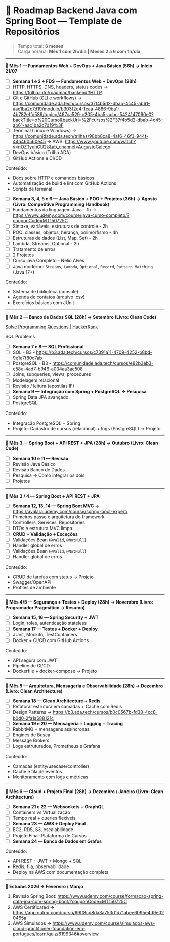# :triangular_flag_on_post: Roadmap Backend Java com Spring Boot — Template de Repositórios

> Tempo total: **6 meses**  
> Carga horária: **Mês 1 com 2h/dia | Meses 2 a 6 com 1h/dia**

---

**📆 Mês 1 — Fundamentos Web + DevOps + Java Básico (56h) → Início 21/07**

- [ ]  **Semana 1 e 2 + FDS — Fundamentos Web + DevOps (28h)**
- [ ]  HTTP, HTTPS, DNS, headers, status codes → https://trilha.info/roadmap/backend#HTTP
- [ ]  Git e GitHub (CLI e workflows) → https://comunidade.ada.tech/cursos/37f4b5d2-dbab-4c45-ab61-aac1ba2c7d19/modulo/b303f2e4-1caa-4886-9ba1-4b782effd589/topico/467ca529-c205-4ba5-acbc-5424147060e0?backTitle=o%20Curso&backUrl=%2Fcursos%2F37f4b5d2-dbab-4c45-ab61-aac1ba2c7d19%3F
- [ ]  Terminal (Linux e Windows) → https://comunidade.ada.tech/trilhas/98bb8ca8-4af6-46f3-944f-44a460560e45 → AWS: https://www.youtube.com/watch?v=nOZTyuhCU2k&ab_channel=AugustoGalego
- [ ]  DevOps básico (Trilha ADA)
- [ ]  GitHub Actions e CI/CD

Conteúdo:

- Docs sobre HTTP e comandos básicos
- Automatização de build e lint com GitHub Actions
- Scripts de terminal
- [ ]  **Semana 3, 4, 5 e 6 — Java Básico + POO + Projetos (36h) → Agosto (Livro: Competitive Programming Handbook)**
- [ ]  Fundamentos da linguagem Java - 1h → https://www.udemy.com/course/java-curso-completo/?couponCode=MT150725C
- [ ]  Sintaxe, variáveis, estruturas de controle - 2h
- [ ]  POO: classes, objetos, herança, polimorfismo - 4h
- [ ]  Estruturas de dados (List, Map, Set) - 2h
- [ ]  Lambda, Streams, Optional - 2h
- [ ]  Tratamento de erros
- [ ]  2 Projetos
- [ ]  Curso java Completo - Nelio Alves
- [ ]  Java moderno: `Streams`, `Lambda`, `Optional`, `Record`, `Pattern Matching` (Java 17+)

Conteúdo:

- Sistema de biblioteca (console)
- Agenda de contatos (arquivo .csv)
- Exercícios básicos com JUnit

---

**📆 Mês 2 — Banco de Dados SQL (28h) → Setembro (Livro: Clean Code)** 

[Solve Programming Questions | HackerRank](https://www.hackerrank.com/domains/sql)

SQL Problems

- [ ]  **Semana 7 e 8 — SQL Profissional**
- [ ]  SQL - B3 - https://b3.ada.tech/cursos/c7391a11-4709-4252-b8bd-9e1e7f80c7ab
- [ ]  PostgreSQL - B3 - https://comunidade.ada.tech/cursos/e82b3eb3-e58e-4ad7-b946-a034aa3ac508
- [ ]  Joins, subqueries, views, procedures
- [ ]  Modelagem relacional
- [ ]  Revisão / leitura (apostilas IF)
- [ ]  **Semana 9 — Integração com Spring + PostgreSQL → Pesquisa**
- [ ]  Spring Data JPA avançado
- [ ]  PostgreSQL

Conteúdo:

- Integração PostgreSQL + Spring
- Projeto: Cadastro de cursos (relacional) + logs (PostgreSQL) → Projeto

---

**📆 Mês 3 — Spring Boot + API REST + JPA (28h) → Outubro (Livro: Clean Code)** 

- [ ]  **Semana 10 e 11 — Revisão**
- [ ]  Revisão Java Básico
- [ ]  Revisão Banco de Dados
- [ ]  Pesquisa → Como integrar os dois
- [ ]  Projetos

---

**📆 Mês 3 / 4 — Spring Boot + API REST + JPA**

- [ ]  **Semana 12, 13, 14  — Spring Boot MVC →** https://avalara.udemy.com/course/spring-boot-expert/
- [ ]  Primeiros passo e arquitetura do framework
- [ ]  Controllers, Services, Repositories
- [ ]  DTOs e estrutura MVC limpa
- [ ]  **CRUD + Validação + Exceções**
- [ ]  Validações Bean (`@Valid`, `@NotNull`)
- [ ]  Handler global de erros
- [ ]  Validações Bean (`@Valid`, `@NotNull`)
- [ ]  Handler global de erros

Conteúdo:

- CRUD de tarefas com status → Projeto
- Swagger/OpenAPI
- Profiles de ambiente

---

**📆 Mês 4/5 — Segurança + Testes + Deploy (28h) → Novembro (Livro: Programador Pragmático → Resumo)**

- [ ]  **Semana 15, 16 — Spring Security + JWT**
- [ ]  Login, roles, autenticação stateless
- [ ]  **Semana 17 — Testes + Docker + Deploy**
- [ ]  JUnit, Mockito, TestContainers
- [ ]  Docker + CI/CD com GitHub Actions

Conteúdo:

- API segura com JWT
- Pipeline de CI/CD
- Dockerfile + docker-compose → Projeto

---

**📆 Mês 5 — Arquitetura, Mensageria e Observabilidade (28h) → Dezembro (Livro: Clean Architecture)**

- [ ]  **Semana 18 — Clean Architecture + Redis**
- [ ]  Refatorar estrutura em camadas + Cache com Redis
- [ ]  Design Patterns → https://b3.ada.tech/cursos/b0c0567b-fd38-4cc8-b0d0-2fa1a688121c
- [ ]  **Semana 19 e 20 — Mensageria + Logging + Tracing**
- [ ]  RabbitMQ + mensagens assíncronas
- [ ]  Engines de Busca
- [ ]  Message Brokers
- [ ]  Logs estruturados, Prometheus e Grafana

Conteúdo:

- Camadas (entity/usecase/controller)
- Cache e fila de eventos
- Monitoramento com logs e métricas

---

**📆 Mês 6 — Cloud + Projeto Final (28h) → Dezembro / Janeiro (Livro: Clean Architecture)**

- [ ]  **Semana 21 e 22 — Websockets + GraphQL**
- [ ]  Containers vs Virtualização
- [ ]  Tempo real + queries flexíveis
- [ ]  **Semana 23 — AWS + Deploy Final**
- [ ]  EC2, RDS, S3, escalabilidade
- [ ]  Projeto Final: Plataforma de Cursos
- [ ]  **Semana 24 — Banco de Dados em Grafos**

Conteúdo:

- API REST + JWT + Mongo + SQL
- Redis, fila, observabilidade
- Deploy na AWS com documentação completa

---

**📆 Estudos 2026 → Fevereiro / Março**

1. Revisão Spring Boot: https://www.udemy.com/course/formacao-spring-data-jpa-com-spring-boot/?couponCode=MT150725C
2. AWS Certificated → https://app.nutror.com/curso/69ff8cd8da3a753d1d71abee6095e4d9e020465a
3. AWS Simulados → https://www.udemy.com/course/simulados-aws-cloud-practitioner-foundation-em-portugues/learn/quiz/6199346#overview
